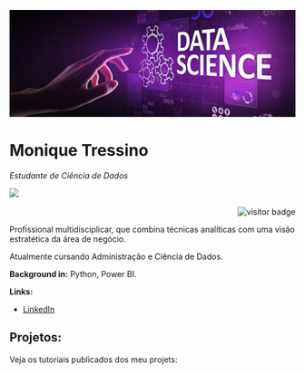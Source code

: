 <p align="center">
  <img src="banner2.png" >
</p>

# Monique Tressino
*Estudante de Ciência de Dados*
  
  <a href="mailto:moniquetressino@hotmail.com">
   <img src="https://img.shields.io/badge/Email-green?style=flat&logo=gmail&logoColor=white&labelColor=green" />
  </a>
 

<p align="right">
  <img src="https://visitor-badge.glitch.me/badge?page_id=MoniqueTressino" alt="visitor badge" />
</p>



Profissional multidisciplicar, que combina técnicas analíticas com uma visão estratética da área de negócio.


Atualmente cursando Administração e Ciência de Dados.


**Background in:** Python, Power BI.


**Links:**
* [LinkedIn](https://www.linkedin.com/in/moniquetressino/)



## Projetos:
Veja os tutoriais publicados dos meu projets:


